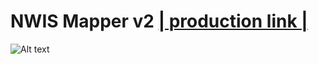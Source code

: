 # NWIS Mapper v2 [| production link |](http://107.21.209.28/mapper/default/leaflet)

![Alt text](http://www.sccg.sk/~dadova/upg/dolphin_clipart.GIF)
